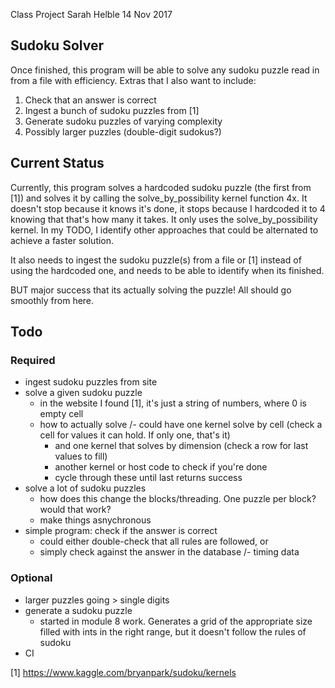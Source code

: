 Class Project
Sarah Helble
14 Nov 2017

Sudoku Solver
-------------
Once finished, this program will be able to solve any sudoku puzzle read in from a file with efficiency. 
Extras that I also want to include: 
1. Check that an answer is correct
2. Ingest a bunch of sudoku puzzles from [1] 
3. Generate sudoku puzzles of varying complexity
4. Possibly larger puzzles (double-digit sudokus?)

Current Status
--------------
Currently, this program solves a hardcoded sudoku puzzle (the first from [1]) and solves it by calling the solve_by_possibility 
kernel function 4x. It doesn't stop because it knows it's done, it stops because I hardcoded it to 4 knowing that that's how
many it takes. It only uses the solve_by_possibility kernel. In my TODO, I identify other approaches that could be alternated to
achieve a faster solution.

It also needs to ingest the sudoku puzzle(s) from a file or [1] instead of using the hardcoded one, and needs to be able to 
identify when its finished.

BUT major success that its actually solving the puzzle! All should go smoothly from here. 

Todo
----

### Required
- ingest sudoku puzzles from site
- solve a given sudoku puzzle
  - in the website I found [1], it's just a string of numbers, where 0 is empty cell
  - how to actually solve
    /- could have one kernel solve by cell (check a cell for values it can hold. If only one, that's it)
    - and one kernel that solves by dimension (check a row for last values to fill)
    - another kernel or host code to check if you're done
    - cycle through these until last returns success
- solve a lot of sudoku puzzles
  - how does this change the blocks/threading. One puzzle per block? would that work?
  - make things asnychronous
- simple program: check if the answer is correct
  - could either double-check that all rules are followed, or
  - simply check against the answer in the database
/- timing data

### Optional
- larger puzzles going > single digits
- generate a sudoku puzzle
  - started in module 8 work. Generates a grid of the appropriate size filled with
    ints in the right range, but it doesn't follow the rules of sudoku
- CI

[1] https://www.kaggle.com/bryanpark/sudoku/kernels
